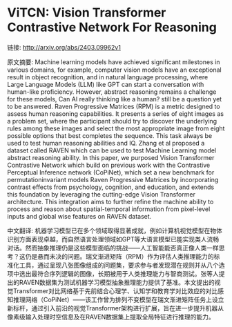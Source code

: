 # ViTCN: Vision Transformer Contrastive Network For Reasoning

链接: http://arxiv.org/abs/2403.09962v1

原文摘要:
Machine learning models have achieved significant milestones in various
domains, for example, computer vision models have an exceptional result in
object recognition, and in natural language processing, where Large Language
Models (LLM) like GPT can start a conversation with human-like proficiency.
However, abstract reasoning remains a challenge for these models, Can AI really
thinking like a human? still be a question yet to be answered. Raven
Progressive Matrices (RPM) is a metric designed to assess human reasoning
capabilities. It presents a series of eight images as a problem set, where the
participant should try to discover the underlying rules among these images and
select the most appropriate image from eight possible options that best
completes the sequence. This task always be used to test human reasoning
abilities and IQ. Zhang et al proposed a dataset called RAVEN which can be used
to test Machine Learning model abstract reasoning ability. In this paper, we
purposed Vision Transformer Contrastive Network which build on previous work
with the Contrastive Perceptual Inference network (CoPiNet), which set a new
benchmark for permutationinvariant models Raven Progressive Matrices by
incorporating contrast effects from psychology, cognition, and education, and
extends this foundation by leveraging the cutting-edge Vision Transformer
architecture. This integration aims to further refine the machine ability to
process and reason about spatial-temporal information from pixel-level inputs
and global wise features on RAVEN dataset.

中文翻译:
机器学习模型已在多个领域取得显著成就，例如计算机视觉模型在物体识别方面表现卓越，而自然语言处理领域如GPT等大语言模型已能实现类人流畅对话。然而抽象推理仍是这些模型面临的挑战——人工智能能否真正像人类一样思考？这仍是悬而未决的问题。瑞文渐进矩阵（RPM）作为评估人类推理能力的标准化工具，通过呈现八张图像组成的问题集，要求参与者发现潜在规则并从八个选项中选出最符合序列逻辑的图像，长期被用于人类推理能力与智商测试。张等人提出的RAVEN数据集为测试机器学习模型抽象推理能力提供了基准。本文提出的视觉Transformer对比网络基于先前结合心理学、认知学和教育学对比效应的对比感知推理网络（CoPiNet）——该工作曾为排列不变模型在瑞文渐进矩阵任务上设立新标杆，通过引入前沿的视觉Transformer架构进行扩展，旨在进一步提升机器从像素级输入处理时空信息及在RAVEN数据集上提取全局特征进行推理的能力。
